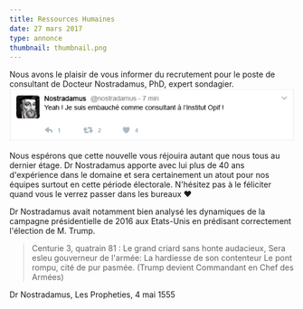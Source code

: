 ```yaml
---
title: Ressources Humaines
date: 27 mars 2017
type: annonce
thumbnail: thumbnail.png
---
```


Nous avons le plaisir de vous informer du recrutement pour le poste de consultant de Docteur Nostradamus, PhD, expert sondagier.
![Nostradamus : "Yeah ! Je suis embauché comme consultant à l'Institut Opif !"](annonce-rh.png)

Nous espérons que cette nouvelle vous réjouira autant que nous tous au dernier étage. Dr Nostradamus apporte avec lui plus de 40 ans d'expérience dans le domaine et sera certainement un atout pour nos équipes surtout en cette période électorale. N'hésitez pas à le féliciter quand vous le verrez passer dans les bureaux ♥

Dr Nostradamus avait notamment bien analysé les dynamiques de la campagne présidentielle de 2016 aux Etats-Unis en prédisant correctement l'élection de M. Trump.

> Centurie 3, quatrain 81 :
>Le grand criard sans honte audacieux,
>Sera esleu gouverneur de l'armée:
>La hardiesse de son contenteur
>Le pont rompu, cité de pur pasmée.
>(Trump devient Commandant en Chef des Armées)

Dr Nostradamus, Les Propheties, 4 mai 1555
